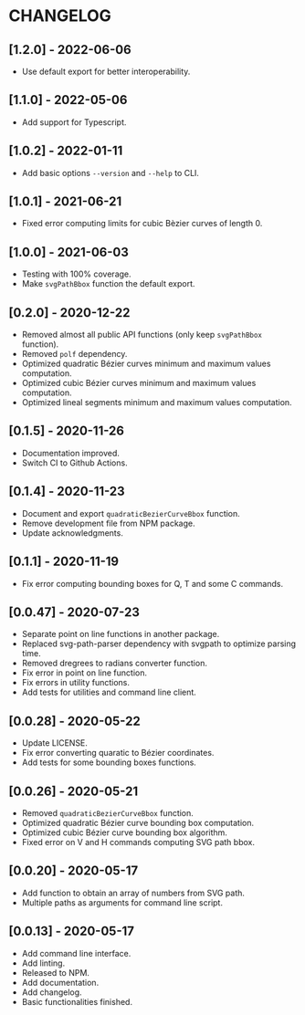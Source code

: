 # CHANGELOG

## [1.2.0] - 2022-06-06

- Use default export for better interoperability.

## [1.1.0] - 2022-05-06

- Add support for Typescript.

## [1.0.2] - 2022-01-11

- Add basic options `--version` and `--help` to CLI.

## [1.0.1] - 2021-06-21

- Fixed error computing limits for cubic Bèzier curves of length 0.

## [1.0.0] - 2021-06-03

- Testing with 100% coverage.
- Make `svgPathBbox` function the default export.

## [0.2.0] - 2020-12-22

- Removed almost all public API functions (only keep `svgPathBbox` function).
- Removed `polf` dependency.
- Optimized quadratic Bézier curves minimum and maximum values computation.
- Optimized cubic Bézier curves minimum and maximum values computation.
- Optimized lineal segments minimum and maximum values computation.

## [0.1.5] - 2020-11-26

- Documentation improved.
- Switch CI to Github Actions.

## [0.1.4] - 2020-11-23

- Document and export `quadraticBezierCurveBbox` function.
- Remove development file from NPM package.
- Update acknowledgments.

## [0.1.1] - 2020-11-19

- Fix error computing bounding boxes for Q, T and some C commands.

## [0.0.47] - 2020-07-23

- Separate point on line functions in another package.
- Replaced svg-path-parser dependency with svgpath to optimize parsing time.
- Removed dregrees to radians converter function.
- Fix error in point on line function.
- Fix errors in utility functions.
- Add tests for utilities and command line client.

## [0.0.28] - 2020-05-22

- Update LICENSE.
- Fix error converting quaratic to Bézier coordinates.
- Add tests for some bounding boxes functions.

## [0.0.26] - 2020-05-21

- Removed `quadraticBezierCurveBbox` function.
- Optimized quadratic Bézier curve bounding box computation.
- Optimized cubic Bézier curve bounding box algorithm.
- Fixed error on V and H commands computing SVG path bbox.

## [0.0.20] - 2020-05-17

- Add function to obtain an array of numbers from SVG path.
- Multiple paths as arguments for command line script.

## [0.0.13] - 2020-05-17

- Add command line interface.
- Add linting.
- Released to NPM.
- Add documentation.
- Add changelog.
- Basic functionalities finished.
